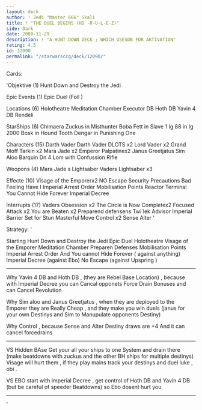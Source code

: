 ```yaml
---
layout: deck
author: ! Jedi "Master 666" Skali
title: ! "THE DUEL BEGINS (HD -R-U-L-E-Z)"
side: Dark
date: 2000-11-29
description: ! "A HUNT DOWN DECK ; WHICH USESDB FOR AKTIVATION"
rating: 4.5
id: 12090
permalink: "/starwarsccg/deck/12090/"
---
```

Cards: 

'Objektive (1)
Hunt Down and Destroy the Jedi

Epic Events (1)
Epic Duel  (Foil )

Locations (6)
Holotheatre
Meditation Chamber
Executor DB
Hoth DB
Yavin 4 DB
Rendeli


StarShips  (6)
Chimaera
Zuckus in Misthunter
Boba Fett in Slave 1
Ig 88 in Ig 2000
Bosk in Hound Tooth
Dengar in Punishing One

Characters  (15)
Darth Vader
Darth Vader DLOTS x2
Lord Vader x2
Grand Moff Tarkin x2
Mara Jade x2
Emperor Palpatinex2
Janus Greetjatus
Sim Aloo
Barquin Dn
4 Lom  with Confussion Rifle

Weopons (4)
Mara Jade s Lightsaber
Vaders Lightsaber x3

Effecte  (10)
Visage of the Emporerx2
NO Escape
Security Precautions
Bad Feeling Have I
Imperial Arrest Order
Mobilisation Points
Reactor Terminal
You Cannot Hide Forever
Imperial Decree


Interrupts  (17)
Vaders Obsession x2
The Circle is Now Completex2
Focused Attack x2
You are Beaten x2
Preparend defensens
Twi`lek Advisor
Imperial Barrier
Set for Stun
Masterful Move
Control x2
Sense
Alter
'

Strategy: '

Starting
Hunt Down  and Destroy the Jedi
Epic Duel
Holotheatre
Visage of the Emporer
Meditation Chamber
Preparen Defenses
Mobilisation Points
Imperial Arrest Order
And
You cannot Hide Forever ( against anything)
Imperial Decree  (against Ebo)
No Escape (against Upspring )

__________________________________________________

Why Yavin 4 DB and Hoth DB , (they are Rebel Base Location) , because with Imperial Decree you can Cancal opponets Force Drain Bonuses and can Cancel Revolution

Why Sim aloo and Janus Greetjatus , when they are
deployed to the Emporer they are Really Cheap , and they make you win duels (janus for your own Destinys and Sim to Manupulate opponents Destiny)

Why Control , because Sense and Alter Destiny draws are +4 And it can cancel forcedrains

__________________________________________________

VS Hidden BAse 
Get your all your ships to one System and drain there (make beatdowns with zuckus and the other
BH ships for multiple destinys)
Visage will hurt them , if they play mains track your destinys and duel luke , obi .

VS EBO
start with Imperial Decree , get control of Hoth DB and Yavin 4 DB (but be careful of speeder Beatdowns) so Ebo dosent hurt you

__________________________________________________




'
